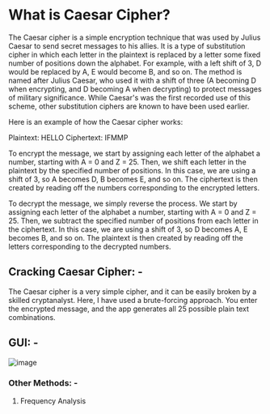 # What is Caesar Cipher?

The Caesar cipher is a simple encryption technique that was used by Julius Caesar to send secret messages to his allies. It is a type of substitution cipher in which each letter in the plaintext is replaced by a letter some fixed number of positions down the alphabet. For example, with a left shift of 3, D would be replaced by A, E would become B, and so on. The method is named after Julius Caesar, who used it with a shift of three (A becoming D when encrypting, and D becoming A when decrypting) to protect messages of military significance. While Caesar's was the first recorded use of this scheme, other substitution ciphers are known to have been used earlier.

Here is an example of how the Caesar cipher works:

Plaintext: HELLO
Ciphertext: IFMMP

To encrypt the message, we start by assigning each letter of the alphabet a number, starting with A = 0 and Z = 25. Then, we shift each letter in the plaintext by the specified number of positions. In this case, we are using a shift of 3, so A becomes D, B becomes E, and so on. The ciphertext is then created by reading off the numbers corresponding to the encrypted letters.

To decrypt the message, we simply reverse the process. We start by assigning each letter of the alphabet a number, starting with A = 0 and Z = 25. Then, we subtract the specified number of positions from each letter in the ciphertext. In this case, we are using a shift of 3, so D becomes A, E becomes B, and so on. The plaintext is then created by reading off the letters corresponding to the decrypted numbers.

## Cracking Caesar Cipher: -

The Caesar cipher is a very simple cipher, and it can be easily broken by a skilled cryptanalyst. Here, I have used a brute-forcing approach. You enter the encrypted message, and the app generates all 25 possible plain text combinations.

## GUI: -
![image](https://github.com/Shaunak-Natu/Caesar-Cracker/assets/78775456/8f1aeb88-50cd-4055-8653-f8396ab71f4b)

### Other Methods: -
1. Frequency Analysis


